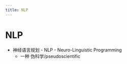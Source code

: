 ```yaml
---
title: NLP
---
```


# NLP

- 神经语言规划 - NLP - Neuro-Linguistic Programming
  - 一种 伪科学/pseudoscientific
